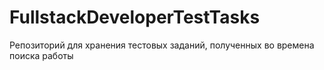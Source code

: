 # FullstackDeveloperTestTasks
Репозиторий для хранения тестовых заданий, полученных во времена поиска работы
